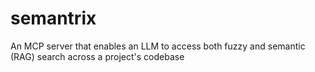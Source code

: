 # semantrix
An MCP server that enables an LLM to access both fuzzy and semantic (RAG) search across a project's codebase
